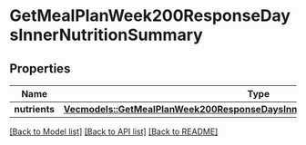# GetMealPlanWeek200ResponseDaysInnerNutritionSummary

## Properties

Name | Type | Description | Notes
------------ | ------------- | ------------- | -------------
**nutrients** | [**Vec<models::GetMealPlanWeek200ResponseDaysInnerNutritionSummaryNutrientsInner>**](getMealPlanWeek_200_response_days_inner_nutritionSummary_nutrients_inner.md) |  | 

[[Back to Model list]](../README.md#documentation-for-models) [[Back to API list]](../README.md#documentation-for-api-endpoints) [[Back to README]](../README.md)


